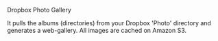 Dropbox Photo Gallery

It pulls the albums (directories) from your Dropbox 'Photo' directory and generates a web-gallery.
All images are cached on Amazon S3.
